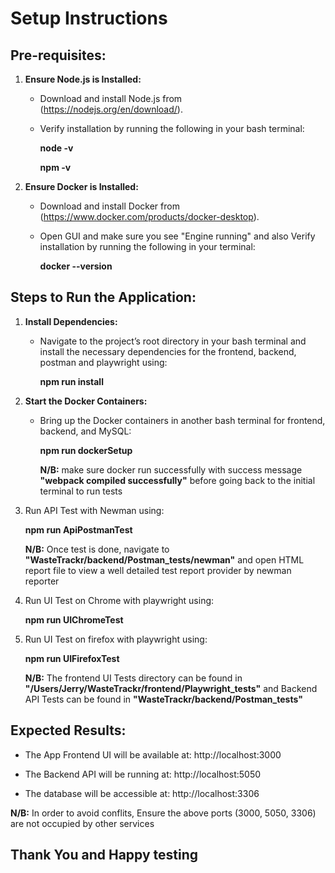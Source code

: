 # Setup Instructions

## Pre-requisites:

1. **Ensure Node.js is Installed:**
   - Download and install Node.js from (https://nodejs.org/en/download/).
   - Verify installation by running the following in your bash terminal:
   
     **node -v**
     
     **npm -v**

2. **Ensure Docker is Installed:**
   - Download and install Docker from (https://www.docker.com/products/docker-desktop).
   - Open GUI and make sure you see "Engine running" and also Verify installation by running the following in your terminal:
   
     **docker --version**
 

## Steps to Run the Application:

1. **Install Dependencies:**
   - Navigate to the project’s root directory in your bash terminal and install the necessary dependencies for the frontend, backend, postman and playwright using:
   
     **npm run install**

2. **Start the Docker Containers:**
   - Bring up the Docker containers in another bash terminal for frontend, backend, and MySQL:
   
     **npm run dockerSetup**
     
     **N/B:** make sure docker run successfully with success message **"webpack compiled successfully"** before going back to the initial terminal to run tests
     
3. Run API Test with Newman using:

      **npm run ApiPostmanTest** 
      
    **N/B:** Once test is done, navigate to **"WasteTrackr/backend/Postman_tests/newman"** and open HTML report file to view a well detailed test report provider by newman reporter

4. Run UI Test on Chrome with playwright using:
 
    **npm run UIChromeTest** 

5. Run UI Test on firefox with playwright using:

    **npm run UIFirefoxTest**

    **N/B:** The frontend UI Tests directory can be found in **"/Users/Jerry/WasteTrackr/frontend/Playwright_tests"** and Backend API Tests can be found in **"WasteTrackr/backend/Postman_tests"**

## Expected Results:

- The App Frontend UI will be available at:
    http://localhost:3000
    
- The Backend API will be running at:
    http://localhost:5050
    
- The database will be accessible at:
    http://localhost:3306

**N/B:** In order to avoid conflits, Ensure the above ports (3000, 5050, 3306) are not occupied by other services

## Thank You and Happy testing
